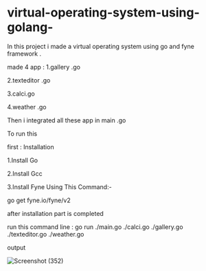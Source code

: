 # virtual-operating-system-using-golang-
In this  project i made a virtual operating system using go and fyne framework .

made 4 app :
1.gallery .go

2.texteditor .go

3.calci.go

4.weather .go

Then i integrated all these app in main .go 

To run this 

first :
Installation

1.Install Go

2.Install Gcc

3.Install Fyne Using This Command:-

 go get fyne.io/fyne/v2
 
 after installation part is completed 
 
 run this command line :  go run ./main.go ./calci.go ./gallery.go ./texteditor.go ./weather.go
 
 output 
 
 ![Screenshot (352)](https://user-images.githubusercontent.com/55892857/151707409-69d19244-ec30-45a3-9223-80fae39afafe.png)
